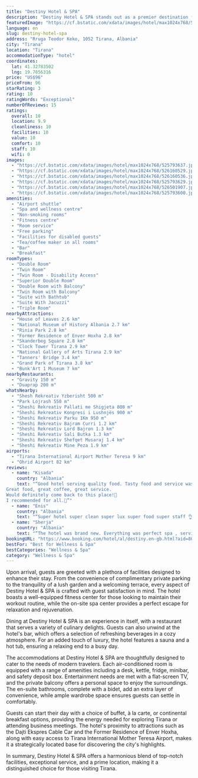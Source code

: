 ```yaml
---
title: "Destiny Hotel & SPA"
description: "Destiny Hotel & SPA stands out as a premier destination for travelers seeking a blend of comfort and luxury in Tirana."
featuredImage: "https://cf.bstatic.com/xdata/images/hotel/max1024x768/525793637.jpg?k=244d0668e2ed9e89a89a591743c5d3493bee1b51b253bb0a7bcf590046d5042e&o=&hp=1"
language: en
slug: destiny-hotel-spa
address: "Rruga Teodor Keko, 1052 Tirana, Albania"
city: "Tirana"
location: "Tirana"
accommodationType: "hotel"
coordinates:
  lat: 41.32783502
  lng: 19.7856316
price: "US$96"
priceFrom: 96
starRating: 3
rating: 10
ratingWords: "Exceptional"
numberOfReviews: 15
ratings:
  overall: 10
  location: 9.9
  cleanliness: 10
  facilities: 10
  value: 10
  comfort: 10
  staff: 10
  wifi: 0
images:
  - "https://cf.bstatic.com/xdata/images/hotel/max1024x768/525793637.jpg?k=244d0668e2ed9e89a89a591743c5d3493bee1b51b253bb0a7bcf590046d5042e&o=&hp=1"
  - "https://cf.bstatic.com/xdata/images/hotel/max1024x768/526160529.jpg?k=7bba8c29c863e0653f176664dfac0357a28d10bb2df59f972b8fa4b430f048fc&o=&hp=1"
  - "https://cf.bstatic.com/xdata/images/hotel/max1024x768/526160536.jpg?k=37426a66109a7a1533000f41996ac99ac69e3035e70e213f614da07cec076e06&o=&hp=1"
  - "https://cf.bstatic.com/xdata/images/hotel/max1024x768/525793629.jpg?k=853e43b5074a7bbae31a927c3028218c6156e95deec09d7f9ca26f8112bfbdf0&o=&hp=1"
  - "https://cf.bstatic.com/xdata/images/hotel/max1024x768/526501907.jpg?k=dc5e63e59811c2e3063f9877f8b5ba9cbff71c8f6c187448749f03ac71084f67&o=&hp=1"
  - "https://cf.bstatic.com/xdata/images/hotel/max1024x768/525793600.jpg?k=5b2f08bb3c6c18fa1b35580ae3c817324598f38a44b154e9f5928eaaf0efa3b8&o=&hp=1"
amenities:
  - "Airport shuttle"
  - "Spa and wellness centre"
  - "Non-smoking rooms"
  - "Fitness centre"
  - "Room service"
  - "Free parking"
  - "Facilities for disabled guests"
  - "Tea/coffee maker in all rooms"
  - "Bar"
  - "Breakfast"
roomTypes:
  - "Double Room"
  - "Twin Room"
  - "Twin Room - Disability Access"
  - "Superior Double Room"
  - "Double Room with Balcony"
  - "Twin Room with Balcony"
  - "Suite with Bathtub"
  - "Suite With Jacuzzi"
  - "Triple Room"
nearbyAttractions:
  - "House of Leaves 2.6 km"
  - "National Museum of History Albania 2.7 km"
  - "Rinia Park 2.8 km"
  - "Former Residence of Enver Hoxha 2.8 km"
  - "Skanderbeg Square 2.8 km"
  - "Clock Tower Tirana 2.9 km"
  - "National Gallery of Arts Tirana 2.9 km"
  - "Tanners' Bridge 3.4 km"
  - "Grand Park of Tirana 3.8 km"
  - "Bunk'Art 1 Museum 7 km"
nearbyRestaurants:
  - "Gravity 150 m"
  - "Duaprap 200 m"
whatsNearby:
  - "Shesh Rekreativ Yzberisht 500 m"
  - "Park Lojrash 550 m"
  - "Sheshi Rekreativ Pallati me Shigjeta 800 m"
  - "Sheshi Rekreativ Kongresi i Lushnjës 900 m"
  - "Sheshi Rekreativ Parku 1Km 950 m"
  - "Sheshi Rekreativ Bajram Curri 1.2 km"
  - "Sheshi Rekreativ Lord Bajron 1.3 km"
  - "Sheshi Rekreativ Sali Butka 1.3 km"
  - "Sheshi Rekreativ Shefqet Musaraj 1.4 km"
  - "Sheshi Rekreativ Mine Peza 1.9 km"
airports:
  - "Tirana International Airport Mother Teresa 9 km"
  - "Ohrid Airport 82 km"
reviews:
  - name: "Kisada"
    country: "Albania"
    text: "“Good hotel serving quality food. Tasty food and service was really wonderful. If you want to have good food and other this is the best choice.
Great food, great coffee, great service.
Would definitely come back to this place!🥰
I recommended for all.🤩”"
  - name: "Enis"
    country: "Albania"
    text: "“Super hotel super clean super lux super food super staff 👌👌”"
  - name: "Sherja"
    country: "Albania"
    text: "“The hotel was brand new. Everything was perfect spa , service was excellent. I highly recommend Destiny as your destination 😍😍”"
bookingURL: "https://www.booking.com/hotel/al/destiny.en-gb.html?aid=8035640"
bestFor: "Best for Wellness & Spa"
bestCategories: "Wellness & Spa"
category: "Wellness & Spa"
---
```


Upon arrival, guests are greeted with a plethora of facilities designed to enhance their stay. From the convenience of complimentary private parking to the tranquility of a lush garden and a welcoming terrace, every aspect of Destiny Hotel & SPA is crafted with guest satisfaction in mind. The hotel boasts a well-equipped fitness center for those looking to maintain their workout routine, while the on-site spa center provides a perfect escape for relaxation and rejuvenation.

Dining at Destiny Hotel & SPA is an experience in itself, with a restaurant that serves a variety of culinary delights. Guests can also unwind at the hotel's bar, which offers a selection of refreshing beverages in a cozy atmosphere. For an added touch of luxury, the hotel features a sauna and a hot tub, ensuring a relaxing end to a busy day.

The accommodations at Destiny Hotel & SPA are thoughtfully designed to cater to the needs of modern travelers. Each air-conditioned room is equipped with a range of amenities including a desk, kettle, fridge, minibar, and safety deposit box. Entertainment needs are met with a flat-screen TV, and the private balcony offers a personal space to enjoy the surroundings. The en-suite bathrooms, complete with a bidet, add an extra layer of convenience, while ample wardrobe space ensures guests can settle in comfortably.

Guests can start their day with a choice of buffet, à la carte, or continental breakfast options, providing the energy needed for exploring Tirana or attending business meetings. The hotel's proximity to attractions such as the Dajti Ekspres Cable Car and the Former Residence of Enver Hoxha, along with easy access to Tirana International Mother Teresa Airport, makes it a strategically located base for discovering the city's highlights.

In summary, Destiny Hotel & SPA offers a harmonious blend of top-notch facilities, exceptional service, and a prime location, making it a distinguished choice for those visiting Tirana.